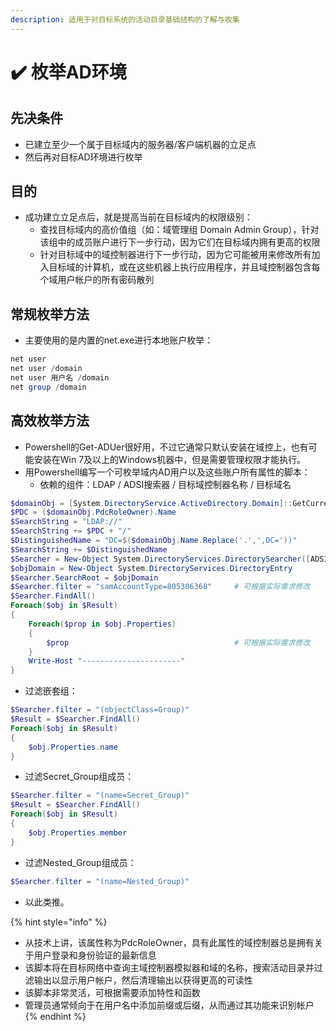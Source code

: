 ```yaml
---
description: 适用于对目标系统的活动目录基础结构的了解与收集
---
```


# ✔️ 枚举AD环境

## 先决条件

* 已建立至少一个属于目标域内的服务器/客户端机器的立足点
* 然后再对目标AD环境进行枚举

## 目的

* 成功建立立足点后，就是提高当前在目标域内的权限级别：
  * 查找目标域内的高价值组（如：域管理组 Domain Admin Group），针对该组中的成员账户进行下一步行动，因为它们在目标域内拥有更高的权限
  * 针对目标域中的域控制器进行下一步行动，因为它可能被用来修改所有加入目标域的计算机，或在这些机器上执行应用程序，并且域控制器包含每个域用户帐户的所有密码散列

## 常规枚举方法

* 主要使用的是内置的net.exe进行本地账户枚举：

```powershell
net user
net user /domain
net user 用户名 /domain
net group /domain
```

## 高效枚举方法

* Powershell的Get-ADUer很好用，不过它通常只默认安装在域控上，也有可能安装在Win 7及以上的Windows机器中，但是需要管理权限才能执行。
* 用Powershell编写一个可枚举域内AD用户以及这些账户所有属性的脚本：
  * 依赖的组件：LDAP / ADSI搜索器 / 目标域控制器名称 / 目标域名

```powershell
$domainObj = [System.DirectoryService.ActiveDirectory.Domain]::GetCurrentDomian()
$PDC = ($domainObj.PdcRoleOwner).Name
$SearchString = "LDAP://"
$SearchString += $PDC + "/"
$DistinguishedName = "DC=$($domainObj.Name.Replace('.',',DC='))"
$SearchString += $DistinguishedName
$Searcher = New-Object System.DirectoryServices.DirectorySearcher([ADSI]$SearchString)
$objDomain = New-Object System.DirectoryServices.DirectoryEntry
$Searcher.SearchRoot = $objDomain
$Searcher.filter = "samAccountType=805306368"     # 可根据实际需求修改
$Searcher.FindAll()
Foreach($obj in $Result)
{
    Foreach($prop in $obj.Properties)
    {
        $prop                                     # 可根据实际需求修改
    }
    Write-Host "----------------------"
}
```

* 过滤嵌套组：

```powershell
$Searcher.filter = "(objectClass=Group)"
$Result = $Searcher.FindAll()
Foreach($obj in $Result)
{
    $obj.Properties.name
}
```

* 过滤Secret\_Group组成员：

```powershell
$Searcher.filter = "(name=Secret_Group)"
$Result = $Searcher.FindAll()
Foreach($obj in $Result)
{
    $obj.Properties.member
}
```

* 过滤Nested\_Group组成员：

```powershell
$Searcher.filter = "(name=Nested_Group)"
```

* 以此类推。





{% hint style="info" %}
* 从技术上讲，该属性称为PdcRoleOwner，具有此属性的域控制器总是拥有关于用户登录和身份验证的最新信息
* 该脚本将在目标网络中查询主域控制器模拟器和域的名称，搜索活动目录并过滤输出以显示用户帐户，然后清理输出以获得更高的可读性
* 该脚本非常灵活，可根据需要添加特性和函数
* 管理员通常倾向于在用户名中添加前缀或后缀，从而通过其功能来识别帐户
{% endhint %}







